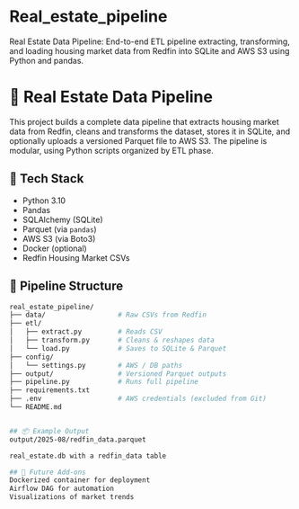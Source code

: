 # Real_estate_pipeline
Real Estate Data Pipeline: End-to-end ETL pipeline extracting, transforming, and loading housing market data from Redfin into SQLite and AWS S3 using Python and pandas.
# 🏡 Real Estate Data Pipeline

This project builds a complete data pipeline that extracts housing market data from Redfin, cleans and transforms the dataset, stores it in SQLite, and optionally uploads a versioned Parquet file to AWS S3. The pipeline is modular, using Python scripts organized by ETL phase.

## 🔧 Tech Stack
- Python 3.10
- Pandas
- SQLAlchemy (SQLite)
- Parquet (via `pandas`)
- AWS S3 (via Boto3)
- Docker (optional)
- Redfin Housing Market CSVs

## 📁 Pipeline Structure
```bash
real_estate_pipeline/
├── data/                  # Raw CSVs from Redfin
├── etl/
│   ├── extract.py         # Reads CSV
│   ├── transform.py       # Cleans & reshapes data
│   └── load.py            # Saves to SQLite & Parquet
├── config/
│   └── settings.py        # AWS / DB paths
├── output/                # Versioned Parquet outputs
├── pipeline.py            # Runs full pipeline
├── requirements.txt
├── .env                   # AWS credentials (excluded from Git)
└── README.md


## 📦 Example Output
output/2025-08/redfin_data.parquet

real_estate.db with a redfin_data table

## 🚀 Future Add-ons
Dockerized container for deployment
Airflow DAG for automation
Visualizations of market trends

